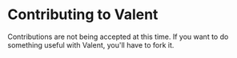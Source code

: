 # Contributing to Valent

Contributions are not being accepted at this time. If you want to do something
useful with Valent, you'll have to fork it.

